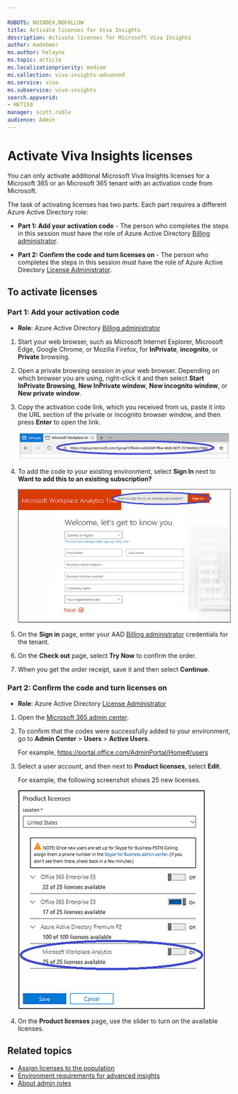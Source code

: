 ```yaml
---

ROBOTS: NOINDEX,NOFOLLOW
title: Activate licenses for Viva Insights
description: Activate licenses for Microsoft Viva Insights 
author: madehmer
ms.author: helayne
ms.topic: article
ms.localizationpriority: medium 
ms.collection: viva-insights-advanced 
ms.service: viva 
ms.subservice: viva-insights 
search.appverid: 
- MET150 
manager: scott.ruble
audience: Admin
---
```


# Activate Viva Insights licenses

You can only activate additional Microsoft Viva Insights licenses for a Microsoft 365 or an Microsoft 365 tenant with an activation code from Microsoft.

The task of activating licenses has two parts. Each part requires a different Azure Active Directory role:

* **Part 1: Add your activation code** - The person who completes the steps in this session must have the role of Azure Active Directory [Billing administrator](/azure/active-directory/roles/permissions-reference#billing-administrator).

* **Part 2: Confirm the code and turn licenses on** - The person who completes the steps in this session must have the role of Azure Active Directory [License Administrator](/azure/active-directory/roles/permissions-reference#license-administrator).

## To activate licenses

### Part 1: Add your activation code

* **Role**: Azure Active Directory [Billing administrator](/azure/active-directory/roles/permissions-reference#billing-administrator)

1. Start your web browser, such as Microsoft Internet Explorer, Microsoft Edge, Google Chrome, or Mozilla Firefox, for **InPrivate**, **incognito**, or **Private** browsing.
2. Open a private browsing session in your web browser. Depending on which browser you are using, right-click it and then select **Start InPrivate Browsing**, **New InPrivate window**, **New incognito window**, or **New private window**.
3. Copy the activation code link, which you received from us, paste it into the URL section of the private or incognito browser window, and then press **Enter** to open the link.

   ![Promotional code link.](../images/wpa/setup/promo-code.png)  

4. To add the code to your existing environment, select **Sign In** next to **Want to add this to an existing subscription?**

   ![Promotional code sign-in.](../images/wpa/setup/sign-in.png)

5. On the **Sign in** page, enter your AAD [Billing administrator](/azure/active-directory/roles/permissions-reference#billing-administrator) credentials for the tenant.
6. On the **Check out** page, select **Try Now** to confirm the order.
7. When you get the order receipt, save it and then select **Continue**.

### Part 2: Confirm the code and turn licenses on

* **Role**: Azure Active Directory [License Administrator](/azure/active-directory/roles/permissions-reference#license-administrator)

1. Open the [Microsoft 365 admin center](https://admin.microsoft.com).
2. To confirm that the codes were successfully added to your environment, go to **Admin Center** > **Users** > **Active Users**.

   For example,  https://portal.office.com/AdminPortal/Home#/users

3. Select a user account, and then next to **Product licenses**, select **Edit**.

   For example, the following screenshot shows 25 new licenses.

   ![Promotional licenses.](../images/wpa/setup/promo-licenses.png)  

4. On the **Product licenses** page, use the slider to turn on the available licenses.

## Related topics

* [Assign licenses to the population](../setup/Assign-licenses-to-population.md)
* [Environment requirements for advanced insights](/viva/insights/setup/environment-requirements?toc=/viva/insights/use/toc.json&bc=/viva/insights/breadcrumb/toc.json)
* [About admin roles](/microsoft-365/admin/add-users/about-admin-roles?view=o365-worldwide&preserve-view=true)
